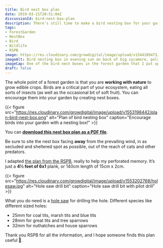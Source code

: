 ```yaml
---
title: Bird nest box plan
date: 2019-03-21T20:51:04Z
discussionId: bird-nest-box-plan
description: There’s still time to make a bird nesting box for your garden! I’ve simplified an RSPB plan and all you need is 4½ feet of 6x1, a saw and half a dozen screws.
tags: 
- ForestGarden
- NestBox
- Bird
- Wildlife
- RSPB
image: https://res.cloudinary.com/growdigital/image/upload/v1544109473/birdbox-26519195167.jpg
imageAlt: Bird nesting box in evening sun on back of big sycamore, polytunnel in the distance
imageCap: One of the bird nest boxes in the forest garden that I put up last year
draft: false
---
```


The whole point of a forest garden is that you are **working with nature** to grow edible crops. Birds are a critical part of your ecosystem, eating all sorts of insects (as well as the occasional bit of soft fruit). You can encourage them into your garden by creating nest boxes. 

{{< figure src="https://res.cloudinary.com/growdigital/image/upload/v1553198442/plan-bird-nest-box.png" alt="Plan of bird nesting box" caption="Encourage birds into your garden with a nesting box!" >}}

You can **[download this nest box plan as a PDF file](https://res.cloudinary.com/growdigital/image/upload/v1553198442/plan-bird-nest-box.pdf)**.

Be sure to site the nest box facing **away** from the prevailing wind, in as secluded and sheltered spot as possible, out of the reach of cats and other predators.

I adapted [the plan from the RSPB](https://www.rspb.org.uk/birds-and-wildlife/advice/how-you-can-help-birds/nestboxes/nestboxes-for-small-birds/making-and-placing-a-bird-box), really to help my perforated memory. It’s just a **4½ feet of 6x1** plank, or 140cm length of 15cm x 2cm. 

{{< figure src="https://res.cloudinary.com/growdigital/image/upload/v1553202768/holesaw.jpg" alt="Hole saw drill bit" caption="Hole saw drill bit with pilot drill" >}}

What you do need is a [hole saw](https://en.wikipedia.org/wiki/Hole_saw) for drilling the hole. Different species like different sized holes:

* 25mm for coal tits, marsh tits and blue tits 
* 28mm for great tits and tree sparrows 
* 32mm for nuthatches and house sparrows

Thank you RSPB for all the information, and I hope someone finds this plan useful 🙂.
